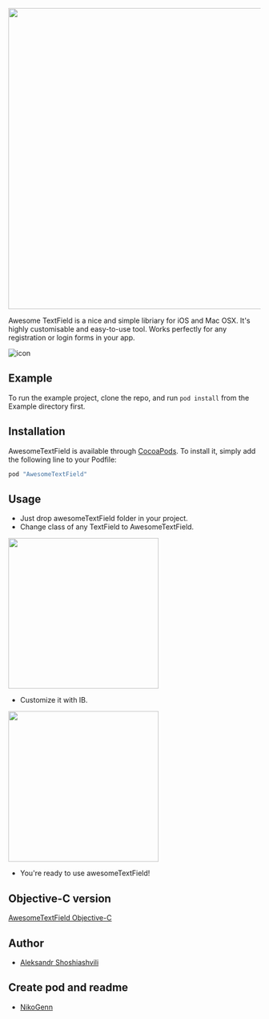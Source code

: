<img src="http://nmaidanov.ru/awesometextfield/atext.png" width="600px"></img>

 

Awesome TextField is a nice and simple libriary for iOS and Mac OSX. It's highly customisable and easy-to-use tool. Works perfectly for any registration or login forms in your app. 

![icon](http://nmaidanov.ru/awesometextfield/afield.gif)

## Example

To run the example project, clone the repo, and run `pod install` from the Example directory first.

## Installation

AwesomeTextField is available through [CocoaPods](http://cocoapods.org). To install
it, simply add the following line to your Podfile:

```ruby
pod "AwesomeTextField"
```


## Usage
<em></em>

* Just drop awesomeTextField folder in your project.
* Change class of any TextField to AwesomeTextField.

<img src="http://nmaidanov.ru/awesometextfield/class.png" width="300px"></img>

* Customize it with IB.

<img src="http://nmaidanov.ru/awesometextfield/customize.png" width="300px"></img>


* You're ready to use awesomeTextField!

## Objective-C version
<em></em>

[AwesomeTextField Objective-C](https://github.com/NikoGenn/AwesomeTextField)

## Author
* [Aleksandr Shoshiashvili](https://github.com/aleksandrshoshiashvili)

## Create pod and readme
* [NikoGenn](https://github.com/NikoGenn)
